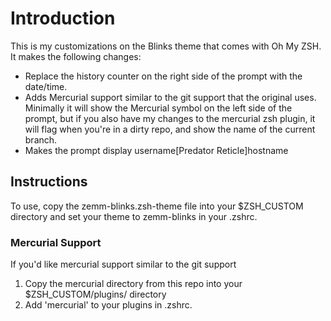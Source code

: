 # Introduction
This is my customizations on the Blinks theme that comes with Oh My ZSH. It makes the following changes:

  * Replace the history counter on the right side of the prompt with the date/time.
  * Adds Mercurial support similar to the git support that the original uses. Minimally it will show the Mercurial symbol on the left side of the prompt,
    but if you also have my changes to the mercurial zsh plugin, it will flag when you're in a dirty repo, and show the name of the current branch.
  * Makes the prompt display username[Predator Reticle]hostname

## Instructions
To use, copy the zemm-blinks.zsh-theme file into your $ZSH\_CUSTOM directory and set your theme to zemm-blinks in your .zshrc.

### Mercurial Support
If you'd like mercurial support similar to the git support

  1. Copy the mercurial directory from this repo into your $ZSH\_CUSTOM/plugins/ directory
  2. Add 'mercurial' to your plugins in .zshrc.

